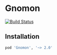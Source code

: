 # Gnomon

[![Build Status](https://travis-ci.org/netcosports/Gnomon.svg?branch=master)](https://travis-ci.org/netcosports/Gnomon)

## Installation

```ruby
pod 'Gnomon', '~> 2.0'
```
